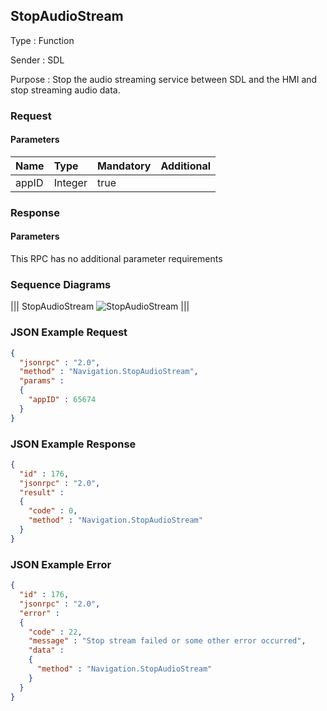 ## StopAudioStream

Type
: Function

Sender
: SDL

Purpose
: Stop the audio streaming service between SDL and the HMI and stop streaming audio data.

### Request

#### Parameters

|Name|Type|Mandatory|Additional|
|:---|:---|:--------|:---------|
|appID|Integer|true||

### Response

#### Parameters

This RPC has no additional parameter requirements

### Sequence Diagrams
|||
StopAudioStream
![StopAudioStream](./assets/StopAudioStream.jpg)
|||

### JSON Example Request

```json
{
  "jsonrpc" : "2.0",
  "method" : "Navigation.StopAudioStream",
  "params" :  
  {
    "appID" : 65674
  }
}
```

### JSON Example Response

```json
{
  "id" : 176,
  "jsonrpc" : "2.0",
  "result" :
  {
    "code" : 0,
    "method" : "Navigation.StopAudioStream"
  }
}
```

### JSON Example Error

```json
{
  "id" : 176,
  "jsonrpc" : "2.0",
  "error" :
  {
    "code" : 22,
    "message" : "Stop stream failed or some other error occurred",
    "data" :
    {
      "method" : "Navigation.StopAudioStream"
    }
  }
}
```
